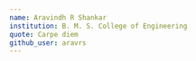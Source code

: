 ```yaml
---
name: Aravindh R Shankar
institution: B. M. S. College of Engineering
quote: Carpe diem
github_user: aravrs
---
```

